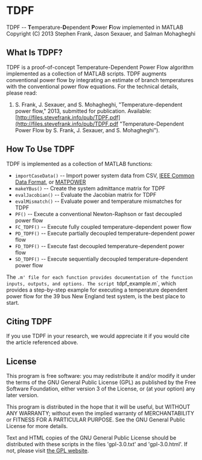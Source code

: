 # TDPF #
TDPF -- **T**emperature-**D**ependent **P**ower **F**low implemented in MATLAB
Copyright (C) 2013  Stephen Frank, Jason Sexauer, and Salman Mohagheghi

## What Is TDPF? ##
TDPF is a proof-of-concept Temperature-Dependent Power Flow algorithm implemented as a collection of MATLAB scripts. TDPF augments conventional power flow by integrating an estimate of branch temperatures with the conventional power flow equations. For the technical details, please read:

1.	S. Frank, J. Sexauer, and S. Mohagheghi, "Temperature-dependent power flow," 2013, submitted for publication. Available: [http://files.stevefrank.info/pub/TDPF.pdf](http://files.stevefrank.info/pub/TDPF.pdf "Temperature-Dependent Power Flow by S. Frank, J. Sexauer, and S. Mohagheghi").

## How To Use TDPF ##
TDPF is implemented as a collection of MATLAB functions:

*	`importCaseData()` -- Import power system data from CSV, [IEEE Common Data Format](http://dx.doi.org/10.1109/TPAS.1973.293571 "Description of IEEE Common Data Format"), or [MATPOWER](http://www.pserc.cornell.edu/matpower/ "MATPOWER Website")
*	`makeYBus()` -- Create the system admittance matrix for TDPF
*	`evalJacobian()` -- Evaluate the Jacobian matrix for TDPF
*	`evalMismatch()` -- Evaluate power and temperature mismatches for TDPF
*	`PF()` -- Execute a conventional Newton-Raphson or fast decoupled power flow
*	`FC_TDPF()` -- Execute fully coupled temperature-dependent power flow
*	`PD_TDPF()` -- Execute partially decoupled temperature-dependent power flow
*	`FD_TDPF()` -- Execute fast decoupled temperature-dependent power flow
*	`SD_TDPF()` -- Execute sequentially decoupled temperature-dependent power flow

The `.m' file for each function provides documentation of the function inputs, outputs, and options. The script `tdpf_example.m`, which provides a step-by-step example for executing a temperature dependent power flow for the 39 bus New England test system, is the best place to start.

## Citing TDPF ##
If you use TDPF in your research, we would appreciate it if you would cite the article referenced above.

## License ##
This program is free software: you may redistribute it and/or modify it under the terms of the GNU General Public License (GPL) as published by the Free Software Foundation, either version 3 of the License, or (at your option) any later version.

This program is distributed in the hope that it will be useful, but WITHOUT ANY WARRANTY; without even the implied warranty of MERCHANTABILITY or FITNESS FOR A PARTICULAR PURPOSE. See the GNU General Public License for more details.

Text and HTML copies of the GNU General Public License should be distributed with these scripts in the files 'gpl-3.0.txt' and 'gpl-3.0.html'. If not, please visit [the GPL website](http://www.gnu.org/licenses/ "GNU General Public License").